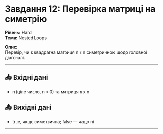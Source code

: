 # Завдання 12: Перевірка матриці на симетрію

**Рівень:** Hard  
**Тема:** Nested Loops  

**Опис:**  
Перевір, чи є квадратна матриця n x n симетричною щодо головної діагоналі.

---

## 📥 Вхідні дані
- n (ціле число, n > 0) та матриця n x n

## 📤 Вихідні дані
- true, якщо симетрична; false — якщо ні

---